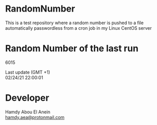 # RandomNumber    
This is a test repository where a random number is pushed to a file automatically passwordless from a cron job in my Linux CentOS server    
# Random Number of the last run   
6015
      
Last update (GMT +1)    
02/24/21 22:00:01
# Developer    
Hamdy Abou El Anein   
hamdy.aea@protonmail.com
